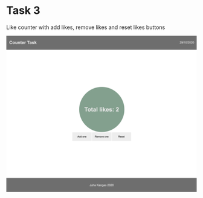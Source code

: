 # Task 3

Like counter with add likes, remove likes and reset likes buttons

![Image description](./public/app.png)